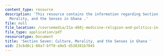 ```yaml
---
content_type: resource
description: 'This resource contains the information regarding Section Seven: Culture,
  Morality, and the Senses in Ghana .'
file: null
file_location: /coursemedia/21a-460j-medicine-religion-and-politics-in-africa-and-the-african-diaspora-spring-2005/23c6d8c188a7bff0a9e5d538381b7845_MIT21A_460JS05_4_7_05_460j.pdf
file_type: application/pdf
resourcetype: Document
title: 'Section Seven: Culture, Morality, and the Senses in Ghana '
uid: 23c6d8c1-88a7-bff0-a9e5-d538381b7845
---
```

